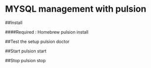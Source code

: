 # MYSQL management with pulsion

##Install

####Required : Homebrew
    pulsion install

##Test the setup
    pulsion doctor

##Start
    pulsion start

##Stop
    pulsion stop